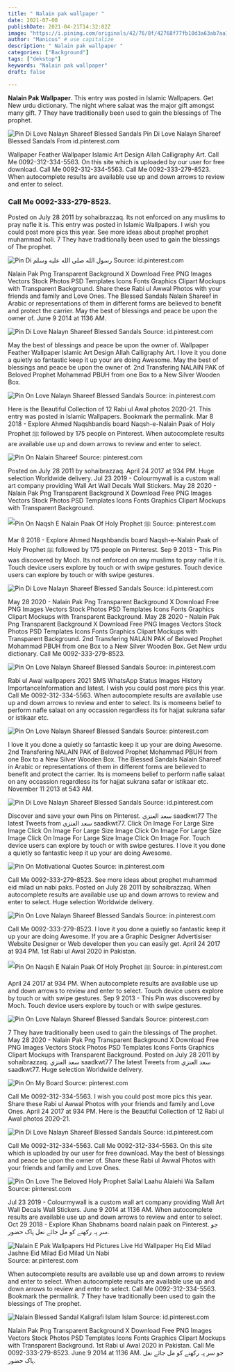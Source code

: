 ```yaml
---
title: " Nalain pak wallpaper "
date: 2021-07-08
publishDate: 2021-04-21T14:32:02Z
image: "https://i.pinimg.com/originals/42/76/8f/42768f77fb10d3a63ab7aa1737b09428.jpg"
author: "Manicus" # use capitalize
description: " Nalain pak wallpaper "
categories: ["Background"]
tags: ["dekstop"]
keywords: "Nalain pak wallpaper"
draft: false

---
```



**Nalain Pak Wallpaper**. This entry was posted in Islamic Wallpapers. Get New urdu dictionary. The night where salaat was the major gift amongst many gift. 7 They have traditionally been used to gain the blessings of The prophet.

![Pin Di Love Nalayn Shareef Blessed Sandals](https://i.pinimg.com/originals/74/42/09/744209a495a62e1a37c2e0f4d5086f0f.jpg "Pin Di Love Nalayn Shareef Blessed Sandals")
Pin Di Love Nalayn Shareef Blessed Sandals From id.pinterest.com


Wallpaper Feather Wallpaper Islamic Art Design Allah Calligraphy Art. Call Me 0092-312-334-5563. On this site which is uploaded by our user for free download. Call Me 0092-312-334-5563. Call Me 0092-333-279-8523. When autocomplete results are available use up and down arrows to review and enter to select.

### Call Me 0092-333-279-8523.

Posted on July 28 2011 by sohaibrazzaq. Its not enforced on any muslims to pray nafle it is. This entry was posted in Islamic Wallpapers. I wish you could post more pics this year. See more ideas about prophet prophet muhammad holi. 7 They have traditionally been used to gain the blessings of The prophet.


![Pin Di رسول الله صلى الله عليه وسلم](https://i.pinimg.com/originals/12/ea/27/12ea2702e95d600250726fc38d686370.jpg "Pin Di رسول الله صلى الله عليه وسلم")
Source: id.pinterest.com

Nalain Pak Png Transparent Background X Download Free PNG Images Vectors Stock Photos PSD Templates Icons Fonts Graphics Clipart Mockups with Transparent Background. Share these Rabi ul Awwal Photos with your friends and family and Love Ones. The Blessed Sandals Nalain Shareef in Arabic or representations of them in different forms are believed to benefit and protect the carrier. May the best of blessings and peace be upon the owner of. June 9 2014 at 1136 AM.

![Pin Di Love Nalayn Shareef Blessed Sandals](https://i.pinimg.com/originals/74/42/09/744209a495a62e1a37c2e0f4d5086f0f.jpg "Pin Di Love Nalayn Shareef Blessed Sandals")
Source: id.pinterest.com

May the best of blessings and peace be upon the owner of. Wallpaper Feather Wallpaper Islamic Art Design Allah Calligraphy Art. I love it you done a quietly so fantastic keep it up your are doing Awesome. May the best of blessings and peace be upon the owner of. 2nd Transfering NALAIN PAK of Beloved Prophet Mohammad PBUH from one Box to a New Silver Wooden Box.

![Pin On Love Nalayn Shareef Blessed Sandals](https://i.pinimg.com/originals/c5/c0/65/c5c0650e92c1f10de5089d63931ac2cf.jpg "Pin On Love Nalayn Shareef Blessed Sandals")
Source: in.pinterest.com

Here is the Beautiful Collection of 12 Rabi ul Awal photos 2020-21. This entry was posted in Islamic Wallpapers. Bookmark the permalink. Mar 8 2018 - Explore Ahmed Naqshbandis board Naqsh-e-Nalain Paak of Holy Prophet ﷺ followed by 175 people on Pinterest. When autocomplete results are available use up and down arrows to review and enter to select.

![Pin On Nalain Shareef](https://i.pinimg.com/originals/a0/e0/63/a0e0630941fb2cc3c19834087c14c92e.jpg "Pin On Nalain Shareef")
Source: pinterest.com

Posted on July 28 2011 by sohaibrazzaq. April 24 2017 at 934 PM. Huge selection Worldwide delivery. Jul 23 2019 - Colourmywall is a custom wall art company providing Wall Art Wall Decals Wall Stickers. May 28 2020 - Nalain Pak Png Transparent Background X Download Free PNG Images Vectors Stock Photos PSD Templates Icons Fonts Graphics Clipart Mockups with Transparent Background.

![Pin On Naqsh E Nalain Paak Of Holy Prophet ﷺ](https://i.pinimg.com/originals/93/72/46/9372461f29e666383de4882ebdc7c1db.jpg "Pin On Naqsh E Nalain Paak Of Holy Prophet ﷺ")
Source: pinterest.com

Mar 8 2018 - Explore Ahmed Naqshbandis board Naqsh-e-Nalain Paak of Holy Prophet ﷺ followed by 175 people on Pinterest. Sep 9 2013 - This Pin was discovered by Moch. Its not enforced on any muslims to pray nafle it is. Touch device users explore by touch or with swipe gestures. Touch device users can explore by touch or with swipe gestures.

![Pin Di Love Nalayn Shareef Blessed Sandals](https://i.pinimg.com/originals/3c/33/df/3c33df8ffba800009ad6c3784cfb7d6d.jpg "Pin Di Love Nalayn Shareef Blessed Sandals")
Source: id.pinterest.com

May 28 2020 - Nalain Pak Png Transparent Background X Download Free PNG Images Vectors Stock Photos PSD Templates Icons Fonts Graphics Clipart Mockups with Transparent Background. May 28 2020 - Nalain Pak Png Transparent Background X Download Free PNG Images Vectors Stock Photos PSD Templates Icons Fonts Graphics Clipart Mockups with Transparent Background. 2nd Transfering NALAIN PAK of Beloved Prophet Mohammad PBUH from one Box to a New Silver Wooden Box. Get New urdu dictionary. Call Me 0092-333-279-8523.

![Pin On Love Nalayn Shareef Blessed Sandals](https://i.pinimg.com/564x/af/ab/6b/afab6b8f68f471a8f0ff46a34ee1c215.jpg "Pin On Love Nalayn Shareef Blessed Sandals")
Source: in.pinterest.com

Rabi ul Awal wallpapers 2021 SMS WhatsApp Status Images History ImportanceInformation and latest. I wish you could post more pics this year. Call Me 0092-312-334-5563. When autocomplete results are available use up and down arrows to review and enter to select. Its is momeens belief to perform nafle salaat on any occassion regardless its for hajjat sukrana safar or istikaar etc.

![Pin On Love Nalayn Shareef Blessed Sandals](https://i.pinimg.com/originals/ff/46/55/ff46550e755a1e2de9bc1a10ac38c263.jpg "Pin On Love Nalayn Shareef Blessed Sandals")
Source: pinterest.com

I love it you done a quietly so fantastic keep it up your are doing Awesome. 2nd Transfering NALAIN PAK of Beloved Prophet Mohammad PBUH from one Box to a New Silver Wooden Box. The Blessed Sandals Nalain Shareef in Arabic or representations of them in different forms are believed to benefit and protect the carrier. Its is momeens belief to perform nafle salaat on any occassion regardless its for hajjat sukrana safar or istikaar etc. November 11 2013 at 543 AM.

![Pin Di Love Nalayn Shareef Blessed Sandals](https://i.pinimg.com/originals/60/66/55/606655021910a666a4103b5b7c89968e.jpg "Pin Di Love Nalayn Shareef Blessed Sandals")
Source: id.pinterest.com

Discover and save your own Pins on Pinterest. سعد العنزي saadkwt77 The latest Tweets from سعد العنزي saadkwt77. Click On Image For Large Size Image Click On Image For Large Size Image Click On Image For Large Size Image Click On Image For Large Size Image Click On Image For. Touch device users can explore by touch or with swipe gestures. I love it you done a quietly so fantastic keep it up your are doing Awesome.

![Pin On Motivational Quotes](https://i.pinimg.com/originals/93/ae/1c/93ae1c4888d6c9ef82d0e34668d53eb9.gif "Pin On Motivational Quotes")
Source: in.pinterest.com

Call Me 0092-333-279-8523. See more ideas about prophet muhammad eid milad un nabi paks. Posted on July 28 2011 by sohaibrazzaq. When autocomplete results are available use up and down arrows to review and enter to select. Huge selection Worldwide delivery.

![Pin On Love Nalayn Shareef Blessed Sandals](https://i.pinimg.com/originals/c0/d0/f4/c0d0f471abaa38c4b859db60bfa3c191.jpg "Pin On Love Nalayn Shareef Blessed Sandals")
Source: in.pinterest.com

Call Me 0092-333-279-8523. I love it you done a quietly so fantastic keep it up your are doing Awesome. If you are a Graphic Designer Advertisiser Website Designer or Web developer then you can easily get. April 24 2017 at 934 PM. 1st Rabi ul Awal 2020 in Pakistan.

![Pin On Naqsh E Nalain Paak Of Holy Prophet ﷺ](https://i.pinimg.com/474x/8c/f7/ce/8cf7ce8578ec4b673b840c911afe2d09.jpg "Pin On Naqsh E Nalain Paak Of Holy Prophet ﷺ")
Source: in.pinterest.com

April 24 2017 at 934 PM. When autocomplete results are available use up and down arrows to review and enter to select. Touch device users explore by touch or with swipe gestures. Sep 9 2013 - This Pin was discovered by Moch. Touch device users explore by touch or with swipe gestures.

![Pin On Love Nalayn Shareef Blessed Sandals](https://i.pinimg.com/originals/ef/3e/77/ef3e773fc67d13577e34b8124301ffb2.jpg "Pin On Love Nalayn Shareef Blessed Sandals")
Source: pinterest.com

7 They have traditionally been used to gain the blessings of The prophet. May 28 2020 - Nalain Pak Png Transparent Background X Download Free PNG Images Vectors Stock Photos PSD Templates Icons Fonts Graphics Clipart Mockups with Transparent Background. Posted on July 28 2011 by sohaibrazzaq. سعد العنزي saadkwt77 The latest Tweets from سعد العنزي saadkwt77. Huge selection Worldwide delivery.

![Pin On My Board](https://i.pinimg.com/originals/c5/a7/ca/c5a7cae1d506c4cf7b5aa77eafdd5cfc.jpg "Pin On My Board")
Source: pinterest.com

Call Me 0092-312-334-5563. I wish you could post more pics this year. Share these Rabi ul Awwal Photos with your friends and family and Love Ones. April 24 2017 at 934 PM. Here is the Beautiful Collection of 12 Rabi ul Awal photos 2020-21.

![Pin Di Love Nalayn Shareef Blessed Sandals](https://i.pinimg.com/originals/75/8d/a2/758da28d3fcf1c903c40c1482a388aaa.jpg "Pin Di Love Nalayn Shareef Blessed Sandals")
Source: id.pinterest.com

Call Me 0092-312-334-5563. Call Me 0092-312-334-5563. On this site which is uploaded by our user for free download. May the best of blessings and peace be upon the owner of. Share these Rabi ul Awwal Photos with your friends and family and Love Ones.

![Pin On Love The Beloved Holy Prophet Sallal Laahu Alaiehi Wa Sallam](https://i.pinimg.com/originals/09/d4/c2/09d4c2e999e818241016418055cd21c0.jpg "Pin On Love The Beloved Holy Prophet Sallal Laahu Alaiehi Wa Sallam")
Source: pinterest.com

Jul 23 2019 - Colourmywall is a custom wall art company providing Wall Art Wall Decals Wall Stickers. June 9 2014 at 1136 AM. When autocomplete results are available use up and down arrows to review and enter to select. Oct 29 2018 - Explore Khan Shabnams board nalain paak on Pinterest. جو سر پہ رکھنے کو مل جائے نعل پاک حضور.

![Nalain E Pak Wallpapers Hd Pictures Live Hd Wallpaper Hq Eid Milad Jashne Eid Milad Eid Milad Un Nabi](https://i.pinimg.com/originals/7c/db/f9/7cdbf9f9934d250fa738bcd2bf6b9fac.jpg "Nalain E Pak Wallpapers Hd Pictures Live Hd Wallpaper Hq Eid Milad Jashne Eid Milad Eid Milad Un Nabi")
Source: ar.pinterest.com

When autocomplete results are available use up and down arrows to review and enter to select. When autocomplete results are available use up and down arrows to review and enter to select. Call Me 0092-312-334-5563. Bookmark the permalink. 7 They have traditionally been used to gain the blessings of The prophet.

![Nalain Blessed Sandal Kaligrafi Islam Islam](https://i.pinimg.com/originals/42/76/8f/42768f77fb10d3a63ab7aa1737b09428.jpg "Nalain Blessed Sandal Kaligrafi Islam Islam")
Source: id.pinterest.com

Nalain Pak Png Transparent Background X Download Free PNG Images Vectors Stock Photos PSD Templates Icons Fonts Graphics Clipart Mockups with Transparent Background. 1st Rabi ul Awal 2020 in Pakistan. Call Me 0092-333-279-8523. June 9 2014 at 1136 AM. جو سر پہ رکھنے کو مل جائے نعل پاک حضور.

